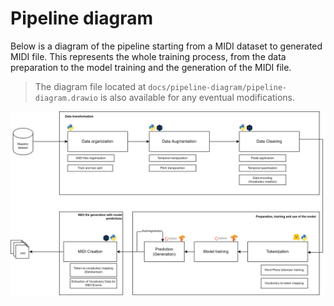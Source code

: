 # Pipeline diagram

Below is a diagram of the pipeline starting from a MIDI dataset to generated MIDI file. This represents the whole training process, from the data preparation to the model training and the generation of the MIDI file.

> The diagram file located at `docs/pipeline-diagram/pipeline-diagram.drawio` is also available for any eventual modifications.

![Pipeline diagram](pipeline-diagram.png)
